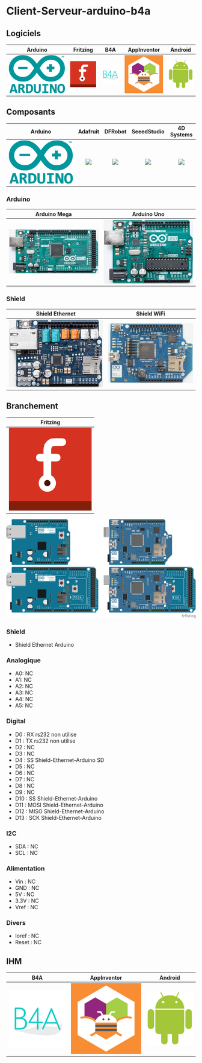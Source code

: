 # Client-Serveur-arduino-b4a

## Logiciels
| Arduino | Fritzing| B4A | AppInventor | Android |
| :-----: | :------: | :-----: | :---------: | :-------: |
| ![](/icone/Arduino.png) | ![](/icone/Fritzing.png) | ![](/icone/B4A.png) | ![](/icone/AppInventor.png) | ![](/icone/Android.png) ||

## Composants
| Arduino | Adafruit | DFRobot | SeeedStudio | 4D Systems|
| :-----: | :------: | :-----: | :---------: | :-------: |
| ![](/icone/Arduino.png) | ![](/icone/Adafruit.png)| ![](/icone/DFRobot.png) | ![](/icone/Seeed_Studio.png) | ![](/icone/4D_Systems.png) |

### Arduino
| Arduino Mega  | Arduino Uno |
| :-------------: | :-------------: |
| ![](/composants/Arduino%20Mega.jpg) | ![](/composants/Arduino%20Uno.jpg) |

### Shield
| Shield Ethernet | Shield WiFi |
| :-------------: | :-------------: |
| ![](/composants/Shield_Arduino_Ethernet.jpg) | ![](/composants/Arduino%20WiFi%20Shield.jpg) |

## Branchement
| Fritzing |
| :-------------: |
| ![](/icone/Fritzing.png) |

![](/fritzing/Untitled_Sketch.png)

### Shield
* Shield Ethernet Arduino

### Analogique
* A0: NC
* A1: NC
* A2: NC
* A3: NC
* A4: NC
* A5: NC

### Digital
* D0 : RX rs232 non utilise
* D1 : TX rs232 non utilise
* D2 : NC
* D3 : NC
* D4 : SS Shield-Ethernet-Arduino SD
* D5 : NC
* D6 : NC
* D7 : NC
* D8 : NC
* D9 : NC
* D10 : SS Shield-Ethernet-Arduino
* D11 : MOSI Shield-Ethernet-Arduino
* D12 : MISO Shield-Ethernet-Arduino
* D13 : SCK Shield-Ethernet-Arduino

### I2C
* SDA : NC
* SCL : NC

### Alimentation
* Vin : NC
* GND : NC
* 5V : NC
* 3.3V : NC
* Vref : NC

### Divers 
* Ioref : NC
* Reset : NC

## IHM
 B4A | AppInventor | Android |
| :-----: | :------: | :-----: |
| ![](/icone/B4A.png) | ![](/icone/AppInventor.png) | ![](/icone/Android.png) |